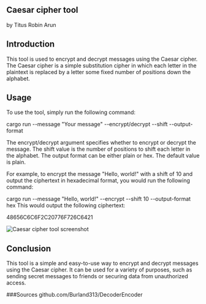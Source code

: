 ## Caesar cipher tool
by Titus Robin Arun

## Introduction

This tool is used to encrypt and decrypt messages using the Caesar cipher. The Caesar cipher is a simple substitution cipher in which each letter in the plaintext is replaced by a letter some fixed number of positions down the alphabet.

## Usage

To use the tool, simply run the following command:

cargo run --message "Your message" --encrypt/decrypt --shift <shift value> --output-format <output format>

The encrypt/decrypt argument specifies whether to encrypt or decrypt the message. The shift value is the number of positions to shift each letter in the alphabet. The output format can be either plain or hex. The default value is plain.

For example, to encrypt the message "Hello, world!" with a shift of 10 and output the ciphertext in hexadecimal format, you would run the following command:

cargo run --message "Hello, world!" --encrypt --shift 10 --output-format hex
This would output the following ciphertext:

48656C6C6F2C20776F726C6421

![Caesar cipher tool screenshot](https://github.com/titusrobin/rust-data-engineering_rt/assets/143838819/1a4df0eb-08a9-4bdf-bc7e-389a1422199d)

## Conclusion
This tool is a simple and easy-to-use way to encrypt and decrypt messages using the Caesar cipher. It can be used for a variety of purposes, such as sending secret messages to friends or securing data from unauthorized access.

###Sources
github.com/Burland313/DecoderEncoder
